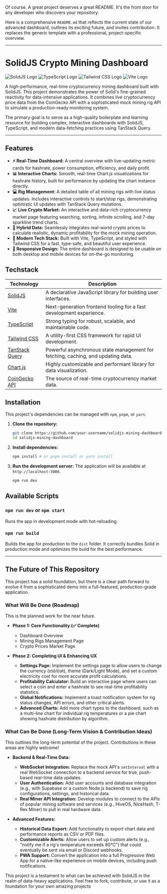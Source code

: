 Of course. A great project deserves a great README. It's the front door for any developer who discovers your repository.

Here is a comprehensive `README.md` that reflects the current state of our advanced dashboard, outlines its exciting future, and invites contribution. It replaces the generic template with a professional, project-specific overview.

---

# SolidJS Crypto Mining Dashboard

![SolidJS Logo](https://img.shields.io/badge/SolidJS-2C4F7C?style=for-the-badge&logo=solid&logoColor=white) ![TypeScript Logo](https://img.shields.io/badge/TypeScript-3178C6?style=for-the-badge&logo=typescript&logoColor=white) ![Tailwind CSS Logo](https://img.shields.io/badge/Tailwind_CSS-06B6D4?style=for-the-badge&logo=tailwindcss&logoColor=white) ![Vite Logo](https://img.shields.io/badge/Vite-646CFF?style=for-the-badge&logo=vite&logoColor=white)

A high-performance, real-time cryptocurrency mining dashboard built with SolidJS. This project demonstrates the power of Solid's fine-grained reactivity for data-intensive applications. It combines live cryptocurrency price data from the CoinGecko API with a sophisticated mock mining rig API to simulate a production-ready monitoring system.

The primary goal is to serve as a high-quality boilerplate and learning resource for building complex, interactive dashboards with SolidJS, TypeScript, and modern data-fetching practices using TanStack Query.


---

## Features

*   **⚡ Real-Time Dashboard:** A central overview with live-updating metric cards for hashrate, power consumption, efficiency, and daily profit.
*   **📊 Interactive Charts:** Smooth, real-time Chart.js visualizations for hashrate history, built for performance by updating the chart instance directly.
*   **💻 Rig Management:** A detailed table of all mining rigs with live status updates. Includes interactive controls to start/stop rigs, demonstrating optimistic UI updates with TanStack Query mutations.
*   **📈 Live Crypto Market:** An interactive and data-rich cryptocurrency market page featuring searching, sorting, infinite scrolling, and 7-day sparkline trend charts.
*   **🔗 Hybrid Data:** Seamlessly integrates real-world crypto prices to calculate realistic, dynamic profitability for the mock mining operation.
*   **🚀 Modern Tech Stack:** Built with Vite, TypeScript, and styled with Tailwind CSS for a fast, type-safe, and beautiful user experience.
*   **📱 Responsive Design:** The entire dashboard is designed to be usable on both desktop and mobile devices for on-the-go monitoring.

## Techstack

| Technology                                                 | Description                                                                 |
| ---------------------------------------------------------- | --------------------------------------------------------------------------- |
| [SolidJS](https://www.solidjs.com/)                        | A declarative JavaScript library for building user interfaces.              |
| [Vite](https://vitejs.dev/)                                | Next-generation frontend tooling for a fast development experience.         |
| [TypeScript](https://www.typescriptlang.org/)              | Strong typing for robust, scalable, and maintainable code.                  |
| [Tailwind CSS](https://tailwindcss.com/)                   | A utility-first CSS framework for rapid UI development.                     |
| [TanStack Query](https://tanstack.com/query/latest)        | Powerful asynchronous state management for fetching, caching, and updating data. |
| [Chart.js](https://www.chartjs.org/)                       | Highly customizable and performant library for data visualization.          |
| [CoinGecko API](https://www.coingecko.com/en/api)          | The source of real-time cryptocurrency market data.                         |

## Installation

This project's dependencies can be managed with `npm`, `pnpm`, or `yarn`.

1.  **Clone the repository:**
    ```bash
    git clone https://github.com/your-username/solidjs-mining-dashboard.git
    cd solidjs-mining-dashboard
    ```

2.  **Install dependencies:**
    ```bash
    npm install # or pnpm install or yarn install
    ```

3.  **Run the development server:**
    The application will be available at `http://localhost:3000`.
    ```bash
    npm run dev
    ```

## Available Scripts

### `npm run dev` or `npm start`

Runs the app in development mode with hot-reloading.

### `npm run build`

Builds the app for production to the `dist` folder. It correctly bundles Solid in production mode and optimizes the build for the best performance.

---

## The Future of This Repository

This project has a solid foundation, but there is a clear path forward to evolve it from a sophisticated demo into a full-featured, production-grade application.

### What Will Be Done (Roadmap)

This is the planned work for the near future.

*   **Phase 1: Core Functionality (✅ Complete)**
    *   Dashboard Overview
    *   Mining Rigs Management Page
    *   Crypto Prices Market Page

*   **Phase 2: Completing UI & Enhancing UX**
    *   **Settings Page:** Implement the settings page to allow users to change the currency (`USD`/`EUR`), theme (Dark/Light Mode), and set a custom electricity cost for more accurate profit calculations.
    *   **Profitability Calculator:** Build an interactive page where users can select a coin and enter a hashrate to see real-time profitability statistics.
    *   **Global Notifications:** Implement a toast notification system for rig status changes, API errors, and other critical alerts.
    *   **Advanced Charts:** Add more chart types to the dashboard, such as a multi-line chart for individual rig temperatures or a pie chart showing hashrate distribution by algorithm.

### What Can Be Done (Long-Term Vision & Contribution Ideas)

This outlines the long-term potential of the project. Contributions in these areas are highly welcome!

*   **Backend & Real-Time Data:**
    *   **WebSocket Integration:** Replace the mock API's `setInterval` with a real WebSocket connection to a backend service for true, push-based real-time data updates.
    *   **User Authentication:** Add user accounts and database integration (e.g., with Supabase or a custom Node.js backend) to save rig configurations, settings, and historical data.
    *   **Real Miner API Integration:** Develop modules to connect to the APIs of popular mining software and services (e.g., HiveOS, NiceHash, T-Rex Miner) to pull in real hardware data.

*   **Advanced Features:**
    *   **Historical Data Export:** Add functionality to export chart data and performance reports as CSV or PDF files.
    *   **Customizable Alerts:** Allow users to set up custom alerts (e.g., "notify me if a rig's temperature exceeds 80°C") that could eventually be sent via email or Discord webhooks.
    *   **PWA Support:** Convert the application into a full Progressive Web App for a native-like experience on mobile devices, including push notifications.

This project is a testament to what can be achieved with SolidJS in the realm of data-heavy applications. Feel free to fork, contribute, or use it as a foundation for your own amazing projects